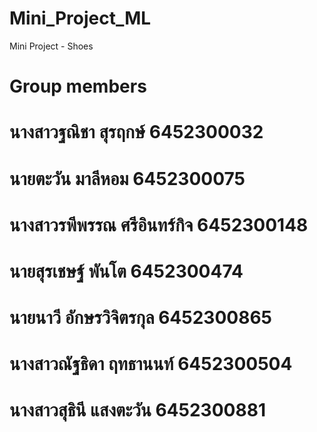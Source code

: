 # Mini_Project_ML
Mini Project - Shoes
# Group members
# นางสาวฐณิชา สุรฤกษ์ 6452300032
# นายตะวัน มาลีหอม 6452300075
# นางสาวรพีพรรณ ศรีอินทร์กิจ 6452300148
# นายสุรเชษฐ์ พันโต 6452300474
# นายนาวี อักษรวิจิตรกุล 6452300865
# นางสาวณัฐธิดา ฤทธานนท์ 6452300504
# นางสาวสุธินี แสงตะวัน 6452300881
